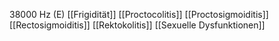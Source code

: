 38000 Hz (E)
[[Frigidität]]
[[Proctocolitis]]
[[Proctosigmoiditis]]
[[Rectosigmoiditis]]
[[Rektokolitis]]
[[Sexuelle Dysfunktionen]]